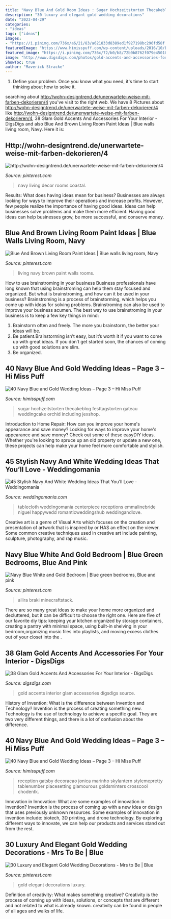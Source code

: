 ```yaml
---
title: "Navy Blue And Gold Room Ideas : Sugar Hochzeitstorten Thecakeblog Festtagstorten Gateau Weddingcake Orchid Including Jexshop"
description: "30 luxury and elegant gold wedding decorations"
date: "2023-04-29"
categories:
- "ideas"
tags: ["ideas"]
images:
- "https://i.pinimg.com/736x/a6/21/83/a621833d8389ed1f927198bc296fd58f.jpg"
featuredImage: "https://www.himisspuff.com/wp-content/uploads/2016/10/Elegant-Navy-And-Gold-Wedding-Ideas.jpg"
featured_image: "https://i.pinimg.com/736x/72/b0/b8/72b0b8762f079e45018469a346366b75.jpg"
image: "http://www.digsdigs.com/photos/gold-accents-and-accessories-for-your-interior-21.jpg"
ShowToc: true
author: "Maverick Stracke"
---
```



1. Define your problem. Once you know what you need, it's time to start thinking about how to solve it. 

	

		
searching about http://wohn-designtrend.de/unerwartete-weise-mit-farben-dekorieren/4 you've visit to the right web. We have 8 Pictures about http://wohn-designtrend.de/unerwartete-weise-mit-farben-dekorieren/4 like http://wohn-designtrend.de/unerwartete-weise-mit-farben-dekorieren/4, 38 Glam Gold Accents And Accessories For Your Interior - DigsDigs and also Blue And Brown Living Room Paint Ideas | Blue walls living room, Navy. Here it is:
		
    
## Http://wohn-designtrend.de/unerwartete-weise-mit-farben-dekorieren/4

<img loading=lazy src="https://i.pinimg.com/736x/0f/f6/57/0ff65717361ffd95720a623b71bd609e--navy-living-rooms-coastal-living-rooms.jpg" onerror="this.onerror=null;this.src='https://tse3.mm.bing.net/th?id=OIP.xvBaSZ8ymjCKA0FHxjBQLwHaKi&amp;pid=15.1';" alt="http://wohn-designtrend.de/unerwartete-weise-mit-farben-dekorieren/4">

_Source: pinterest.com_

>navy living decor rooms coastal. 

	

Results: What does having ideas mean for business?
Businesses are always looking for ways to improve their operations and increase profits. However, few people realize the importance of having good ideas. Ideas can help businesses solve problems and make them more efficient. Having good ideas can help businesses grow, be more successful, and conserve money.

    
## Blue And Brown Living Room Paint Ideas | Blue Walls Living Room, Navy

<img loading=lazy src="https://i.pinimg.com/736x/a6/21/83/a621833d8389ed1f927198bc296fd58f.jpg" onerror="this.onerror=null;this.src='https://tse1.mm.bing.net/th?id=OIP.0F0kPER3PUGGv5lM1F_FawHaKE&amp;pid=15.1';" alt="Blue And Brown Living Room Paint Ideas | Blue walls living room, Navy">

_Source: pinterest.com_

>living navy brown paint walls rooms. 

	

How to use brainstroming in your business
Business professionals have long known that using brainstroming can help them stay focused and organized. But what is brainstroming, and how can it be used in your business? Brainstroming is a process of brainstorming, which helps you come up with ideas for solving problems. Brainstroming can also be used to improve your business acumen. 
The best way to use brainstroming in your business is to keep a few key things in mind: 
1) Brainstorm often and freely. The more you brainstorm, the better your ideas will be. 
2) Be patient.Brainstorming isn’t easy, but it’s worth it if you want to come up with great ideas. If you don’t get started soon, the chances of coming up with good solutions are slim. 
3) Be organized.

    
## 40 Navy Blue And Gold Wedding Ideas – Page 3 – Hi Miss Puff

<img loading=lazy src="https://www.himisspuff.com/wp-content/uploads/2016/10/gold-and-navy-blue-wedding-cake.jpg" onerror="this.onerror=null;this.src='https://tse3.mm.bing.net/th?id=OIP.fkx1P80Ej5IxQum01CkBwAHaLe&amp;pid=15.1';" alt="40 Navy Blue and Gold Wedding Ideas – Page 3 – Hi Miss Puff">

_Source: himisspuff.com_

>sugar hochzeitstorten thecakeblog festtagstorten gateau weddingcake orchid including jexshop. 

	

Introduction to Home Repair: How can you improve your home's appearance and save money?
Looking for ways to improve your home's appearance and save money? Check out some of these easyDIY ideas. Whether you're looking to spruce up an old property or update a new one, these projects can help make your home feel more comfortable and stylish.

    
## 45 Stylish Navy And White Wedding Ideas That You’ll Love - Weddingomania

<img loading=lazy src="https://i.weddingomania.com/stylish-navy-and-white-wedding-ideas-that-youll-love-30-500x750.jpg" onerror="this.onerror=null;this.src='https://tse4.mm.bing.net/th?id=OIP.6b-HPurJXFyQXxFRjQBoOwHaLH&amp;pid=15.1';" alt="45 Stylish Navy And White Wedding Ideas That You’ll Love - Weddingomania">

_Source: weddingomania.com_

>tablecloth weddingomania centerpiece receptions emmalinebride niguel happywedd romanticweddingshub weddingandlove. 

	

Creative art is a genre of Visual Arts which focuses on the creation and presentation of artwork that is inspired by or HAS an effect on the viewer. Some common creative techniques used in creative art include painting, sculpture, photography, and rap music.

    
## Navy Blue White And Gold Bedroom | Blue Green Bedrooms, Blue And Pink

<img loading=lazy src="https://i.pinimg.com/736x/72/b0/b8/72b0b8762f079e45018469a346366b75.jpg" onerror="this.onerror=null;this.src='https://tse3.mm.bing.net/th?id=OIP.BF4zDVHe5T5qJ3nfYtgakQHaJ3&amp;pid=15.1';" alt="Navy Blue White and Gold Bedroom | Blue green bedrooms, Blue and pink">

_Source: pinterest.com_

>allira braki minecraftstack. 

	

There are so many great ideas to make your home more organized and decluttered, but it can be difficult to choose the right one. Here are five of our favorite diy tips: keeping your kitchen organized by storage containers, creating a pantry with minimal space, using built-in shelving in your bedroom,organizing music files into playlists, and moving excess clothes out of your closet into the .

    
## 38 Glam Gold Accents And Accessories For Your Interior - DigsDigs

<img loading=lazy src="http://www.digsdigs.com/photos/gold-accents-and-accessories-for-your-interior-21.jpg" onerror="this.onerror=null;this.src='https://tse4.mm.bing.net/th?id=OIP.We9RT9O-ixIiE-2rg9h7JAHaLL&amp;pid=15.1';" alt="38 Glam Gold Accents And Accessories For Your Interior - DigsDigs">

_Source: digsdigs.com_

>gold accents interior glam accessories digsdigs source. 

	

History of Invention: What is the difference between Invention and Technology?
Invention is the process of creating something new. Technology is the use of technology to achieve a specific goal. They are two very different things, and there is a lot of confusion about the difference.

    
## 40 Navy Blue And Gold Wedding Ideas – Page 3 – Hi Miss Puff

<img loading=lazy src="https://www.himisspuff.com/wp-content/uploads/2016/10/Elegant-Navy-And-Gold-Wedding-Ideas.jpg" onerror="this.onerror=null;this.src='https://tse1.mm.bing.net/th?id=OIP.24BIAy1uVoI5xZ1Z9dv1JgHaLH&amp;pid=15.1';" alt="40 Navy Blue and Gold Wedding Ideas – Page 3 – Hi Miss Puff">

_Source: himisspuff.com_

>reception gatsby decoracao jonica marinho skylantern stylemepretty tablenumber placesetting glamourous goldsminters crosscool chodentk. 

	

Innovation in Innovation: What are some examples of innovation in invention?
Invention is the process of coming up with a new idea or design that uses previously unknown resources. Some examples of innovation in invention include: biotech, 3D printing, and drone technology. By exploring different ways to innovate, we can help our products and services stand out from the rest.

    
## 30 Luxury And Elegant Gold Wedding Decorations - Mrs To Be | Blue

<img loading=lazy src="https://i.pinimg.com/736x/81/2c/fb/812cfb0105ad014882bc3cce4ec7326d.jpg" onerror="this.onerror=null;this.src='https://tse2.mm.bing.net/th?id=OIP.fMqRnCjv3K_BH15wsPJF4wHaLE&amp;pid=15.1';" alt="30 Luxury and Elegant Gold Wedding Decorations - Mrs to Be | Blue">

_Source: pinterest.com_

>gold elegant decorations luxury. 

	

Definition of creativity: What makes something creative?
Creativity is the process of coming up with ideas, solutions, or concepts that are different and not related to what is already known. creativity can be found in people of all ages and walks of life.

